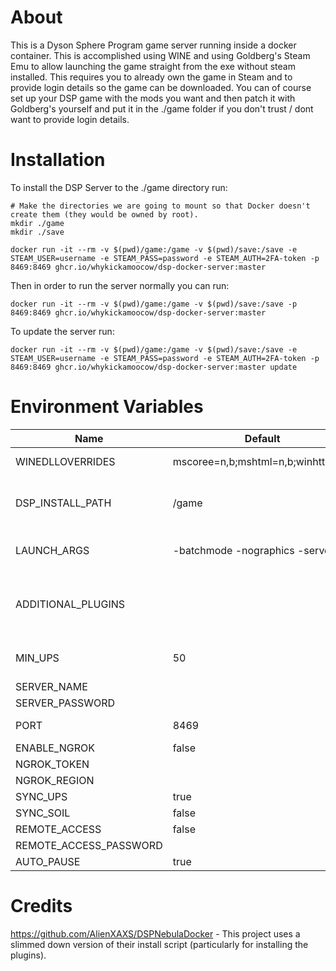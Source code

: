 # About

This is a Dyson Sphere Program game server running inside a docker container. This is accomplished using WINE and using Goldberg's Steam Emu to allow launching the game straight from the exe without steam installed. This requires you to already own the game in Steam and to provide login details so the game can be downloaded. You can of course set up your DSP game with the mods you want and then patch it with Goldberg's yourself and put it in the ./game folder if you don't trust / dont want to provide login details.

# Installation

To install the DSP Server to the ./game directory run:

```
# Make the directories we are going to mount so that Docker doesn't create them (they would be owned by root).
mkdir ./game
mkdir ./save

docker run -it --rm -v $(pwd)/game:/game -v $(pwd)/save:/save -e STEAM_USER=username -e STEAM_PASS=password -e STEAM_AUTH=2FA-token -p 8469:8469 ghcr.io/whykickamoocow/dsp-docker-server:master
```

Then in order to run the server normally you can run:

```
docker run -it --rm -v $(pwd)/game:/game -v $(pwd)/save:/save -p 8469:8469 ghcr.io/whykickamoocow/dsp-docker-server:master
```

To update the server run:

```
docker run -it --rm -v $(pwd)/game:/game -v $(pwd)/save:/save -e STEAM_USER=username -e STEAM_PASS=password -e STEAM_AUTH=2FA-token -p 8469:8469 ghcr.io/whykickamoocow/dsp-docker-server:master update
```

# Environment Variables

| Name                   | Default                            | Description                                                                                     |
| ---------------------- | ---------------------------------- | ----------------------------------------------------------------------------------------------- |
| WINEDLLOVERRIDES       | mscoree=n,b;mshtml=n,b;winhttp=n,b | WINEDLLOVERRIDES as in WINE                                                                     |
| DSP_INSTALL_PATH       | /game                              | Where in the container DSP should be installed to                                               |
| LAUNCH_ARGS            | -batchmode -nographics -server     | Arguments to pass to DSP when launching the game                                                |
| ADDITIONAL_PLUGINS     |                                    | Plugins additional to Nebula Multiplayer (and its dependencies) to install to the server.       |
| MIN_UPS                | 50                                 | Minimum UPS of client of multiplayer game (BulletTime)                                          |
| SERVER_NAME            |                                    |                                                                                                 |
| SERVER_PASSWORD        |                                    | [Nebula Docs](https://github.com/hubastard/nebula/wiki/Setup-Headless-Server#config-options)    |
| PORT                   | 8469                               | The port for the server to listen on                                                            |
| ENABLE_NGROK           | false                              | [Nebula Ngrok Docs](https://github.com/hubastard/nebula/wiki/Hosting-and-Joining#ngrok-support) |
| NGROK_TOKEN            |                                    | [Nebula Ngrok Docs](https://github.com/hubastard/nebula/wiki/Hosting-and-Joining#ngrok-support) |
| NGROK_REGION           |                                    | [Nebula Ngrok Docs](https://github.com/hubastard/nebula/wiki/Hosting-and-Joining#ngrok-support) |
| SYNC_UPS               | true                               | [Nebula Docs](https://github.com/hubastard/nebula/wiki/About-Nebula#shared-resources)           |
| SYNC_SOIL              | false                              | [Nebula Docs](https://github.com/hubastard/nebula/wiki/About-Nebula#shared-resources)           |
| REMOTE_ACCESS          | false                              | [Nebula Docs](https://github.com/hubastard/nebula/wiki/Setup-Headless-Server#config-options)    |
| REMOTE_ACCESS_PASSWORD |                                    | [Nebula Docs](https://github.com/hubastard/nebula/wiki/Setup-Headless-Server#config-options)    |
| AUTO_PAUSE             | true                               | [Nebula Docs](https://github.com/hubastard/nebula/wiki/Setup-Headless-Server#config-options)    |

# Credits

https://github.com/AlienXAXS/DSPNebulaDocker - This project uses a slimmed down version of their install script (particularly for installing the plugins).
